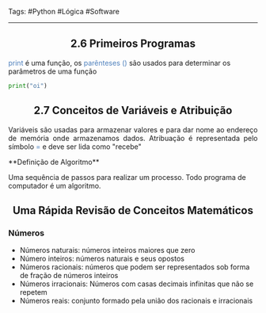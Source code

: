 Tags: #Python #Lógica #Software

___
## <center>  2.6 Primeiros Programas</center>
<font color="#4f81bd">print</font> é uma função, os <font color="#4f81bd">parênteses ()</font> são usados para determinar os parâmetros de uma função

```python
print("oi")
```

## <center>2.7 Conceitos de Variáveis e Atribuição</center>
<p align="justify">Variáveis são usadas para armazenar valores e para dar nome ao endereço de memória onde armazenamos dados.
Atribuação é representada pelo símbolo <font color="#4f81bd">=</font> e deve ser lida como "recebe"</p>
**Definição de Algoritmo**

Uma sequência de passos para realizar um processo. Todo programa de computador é um algoritmo.

## <center>Uma Rápida Revisão de Conceitos Matemáticos</center>
### Números
- Números naturais: números inteiros maiores que zero
- Número inteiros: números naturais e seus opostos
- Números racionais: números que podem ser representados sob forma de fração de números inteiros
- Números irracionais: Números com casas decimais infinitas que não se repetem
- Números reais: conjunto formado pela união dos racionais e irracionais
